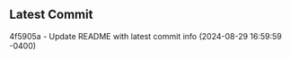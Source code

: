 
## Latest Commit
4f5905a - Update README with latest commit info (2024-08-29 16:59:59 -0400) <Yunxi-Zhou>
